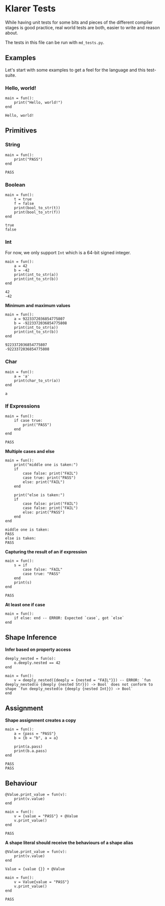 # Klarer Tests

While having unit tests for some bits and pieces of the different compiler stages
is good practice, real world tests are both, easier to write and reason about.

The tests in this file can be run with `md_tests.py`.

## Examples

Let's start with some examples to get a feel for the language and this test-suite.

### Hello, world!

```klarer
main = fun():
    print("Hello, world!")
end
```

```
Hello, world!
```

## Primitives

### String

```klarer
main = fun():
    print("PASS")
end
```

```
PASS
```

### Boolean

```klarer
main = fun():
    t = true
    f = false
    print(bool_to_str(t))
    print(bool_to_str(f))
end
```

```
true
false
```

### Int

For now, we only support `Int` which is a 64-bit signed integer.

```klarer
main = fun():
    a = 42
    b = -42
    print(int_to_str(a))
    print(int_to_str(b))
end
```

```
42
-42
```

**Minimum and maximum values**

```klarer
main = fun():
    a = 9223372036854775807
    b = -9223372036854775808
    print(int_to_str(a))
    print(int_to_str(b))
end
```

```
9223372036854775807
-9223372036854775808
```

### Char

```klarer
main = fun():
    a = 'a'
    print(char_to_str(a))
end
```

```
a
```

### If Expressions

```klarer
main = fun():
    if case true:
        print("PASS")
    end
end
```

```
PASS
```

**Multiple cases and else**

```klarer
main = fun():
    print("middle one is taken:")
    if
        case false: print("FAIL")
        case true: print("PASS")
        else: print("FAIL")
    end

    print("else is taken:")
    if
        case false: print("FAIL")
        case false: print("FAIL")
        else: print("PASS")
    end
end
```

```
middle one is taken:
PASS
else is taken:
PASS
```

**Capturing the result of an if expression**

```klarer
main = fun():
    s = if
        case false: "FAIL"
        case true: "PASS"
    end
    print(s)
end
```

```
PASS
```

**At least one if case**

```klarer
main = fun():
    if else: end -- ERROR: Expected `case`, got `else`
end
```

## Shape Inference

**Infer based on property access**

```klarer
deeply_nested = fun(o):
    o.deeply.nested == 42
end

main = fun():
    v = deeply_nested({deeply = {nested = "FAIL"}}) -- ERROR: `fun deeply_nested(o {deeply {nested Str}}) -> Bool` does not conform to shape `fun deeply_nested(o {deeply {nested Int}}) -> Bool`
end
```

## Assignment

**Shape assignment creates a copy**

```klarer
main = fun():
    a = {pass = "PASS"}
    b = {b = "b", a = a}

    print(a.pass)
    print(b.a.pass)
end
```

```
PASS
PASS
```

## Behaviour

```klarer
@Value.print_value = fun(v):
    print(v.value)
end

main = fun():
    v = {value = "PASS"} + @Value
    v.print_value()
end
```

```
PASS
```

**A shape literal should receive the behaviours of a shape alias**

```klarer
@Value.print_value = fun(v):
    print(v.value)
end

Value = {value {}} + @Value

main = fun():
    v = Value{value = "PASS"}
    v.print_value()
end
```

```
PASS
```

